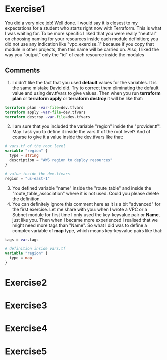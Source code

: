 # Exercise1
You did a very nice job! Well done. I would say it is closest to my expectations for a student who starts right now with Terraform. This is what I was waiting for. 
To be more specific I liked that you were really "neutral" on choosing naming for your resources inside each module definition; you did not use any indication like "vpc_exercise_1" because if you copy that module in other projects, then this name will be carried on.
Also, I liked the way you "output" only the "id" of each resource inside the modules

## Comments
1.  I didn't like the fact that you used **default** values for the variables. It is the same mistake David did. Try to correct them eliminating the default value and using dev.tfvars to give values. Then when you run **terraform plan** or **terraform apply** or **terraform destroy** it will be like that:
```terraform
terraform plan -var-file=dev.tfvars
terraform apply -var-file=dev.tfvars
terraform destroy -var-file=dev.tfvars
```

2.  I am sure that you included the variable "region" inside the "provider.tf". May I ask you to define it inside the vars.tf of the root level? And of course to give it a value inside the dev.tfvars like that:
```terraform
# vars.tf of the root level
variable "region" {
  type = string
  description = "AWS region to deploy resources"
}

# value inside the dev.tfvars
region = "us-east-1"
```
3.  You defined variable "name" inside the "route_table" and inside the "route_table_association" where it is not used. Could you please delete the definition.
4.  You can definitely ignore this comment here as it is a bit "advanced" for the first exercise. Let me share with you: when I wrote a VPC or a Subnet module for first time I only used the key-keyvalue pair or **Name**, just like you. Then when I became more experienced I realised that we might need more tags than "Name". So what I did was to define a complex variable of **map** type, which means key-keyvalue pairs like that:
```terraform
tags = var.tags

# definition inside vars.tf
variable "region" {
  type = map
}

```
# Exercise2

# Exercise3

# Exercise4

# Exercise5

